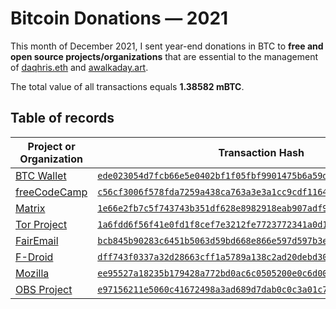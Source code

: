 # Bitcoin Donations — 2021 
This month of December 2021, I sent year-end donations in BTC to **free and open source projects/organizations** that are essential to the management of [daqhris.eth](https://daqhris.com/crypto-growth-fund/) and [awalkaday.art](https://awalkaday.art).  

The total value of all transactions equals **1.38582 mBTC**.  

## Table of records  

Project or Organization | Transaction Hash | Amount (mBTC) 
----- | ----- | -----  
[BTC Wallet](https://github.com/bitcoin-wallet/bitcoin-wallet) | [`ede023054d7fcb66e5e0402bf1f05fbf9901475b6a59d97bb12758a0b1ac20ff`](https://live.blockcypher.com/btc/tx/ede023054d7fcb66e5e0402bf1f05fbf9901475b6a59d97bb12758a0b1ac20ff/) | 0.10566  
[freeCodeCamp](https://github.com/freeCodeCamp/freeCodeCamp) | [`c56cf3006f578fda7259a438ca763a3e3a1cc9cdf116405a83ea66e829758a50`](https://blockchair.com/bitcoin/transaction/c56cf3006f578fda7259a438ca763a3e3a1cc9cdf116405a83ea66e829758a50) | 0.22962 
[Matrix](https://github.com/matrix-org) | [`1e66e2fb7c5f743743b351df628e8982918eab907adf96066ac424a59085eddc`](https://blockchair.com/bitcoin/transaction/1e66e2fb7c5f743743b351df628e8982918eab907adf96066ac424a59085eddc) | 0.23285 
[Tor Project](https://github.com/torproject) | [`1a6fdd6f56f41e0fd1f8cef7e3212fe7723772341a0d1de81f5969d134ccb309`](https://live.blockcypher.com/btc/tx/1a6fdd6f56f41e0fd1f8cef7e3212fe7723772341a0d1de81f5969d134ccb309/) | 0.23297 
[FairEmail](https://github.com/M66B/FairEmail) | [`bcb845b90283c6451b5063d59bd668e866e597d597b3edf012e9211557a84805`](https://live.blockcypher.com/btc/tx/bcb845b90283c6451b5063d59bd668e866e597d597b3edf012e9211557a84805/) | 0.11572 
[F-Droid](https://github.com/f-droid/fdroidclient) | [`dff743f0337a32d28663cff1a5789a138c2ad20debd30ba935e58362acbf7a17`](https://live.blockcypher.com/btc/tx/dff743f0337a32d28663cff1a5789a138c2ad20debd30ba935e58362acbf7a17/) | 0.115 
[Mozilla](https://github.com/mozilla) | [`ee95527a18235b179428a772bd0ac6c0505200e0c6d00de582f98b1a7dbe29d8`](https://blockchair.com/bitcoin/transaction/ee95527a18235b179428a772bd0ac6c0505200e0c6d00de582f98b1a7dbe29d8) | 0.115 
[OBS Project](https://github.com/obsproject) | [`e97156211e5060c41672498a3ad689d7dab0c0c3a01c7cde4d9777f28a3c373b`](https://btc.com/btc/transaction/e97156211e5060c41672498a3ad689d7dab0c0c3a01c7cde4d9777f28a3c373b) | 0.239  
